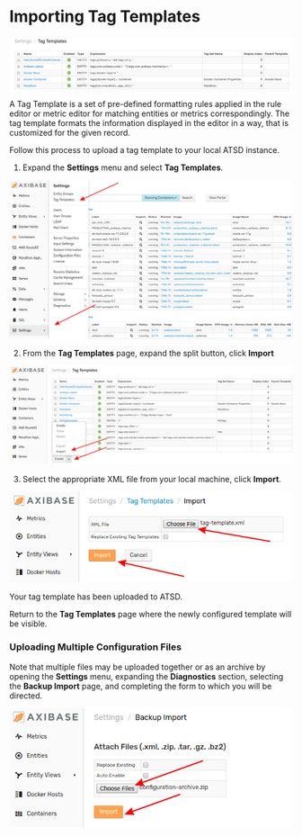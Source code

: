 # Importing Tag Templates

![](images/tag-templates.png)

A Tag Template is a set of pre-defined formatting rules applied in the rule editor or metric editor for matching entities or metrics correspondingly. The tag template formats the information displayed in the editor in a way, that is customized for the given record.

Follow this process to upload a tag template to your local ATSD instance.

1. Expand the **Settings** menu and select **Tag Templates**.

![](images/settings-tag-templates.png)

2. From the **Tag Templates** page, expand the split button, click **Import**

![](images/split-import.png)

3. Select the appropriate XML file from your local machine, click **Import**.

![](images/import-tag-template.png)

Your tag template has been uploaded to ATSD. 

Return to the **Tag Templates** page where the newly configured template will be visible.

### Uploading Multiple Configuration Files

Note that multiple files may be uploaded together or as an archive by opening the **Settings** menu, expanding the **Diagnostics** section, selecting the **Backup Import** page, and completing the form to which you will be directed.

![](images/backup-import.png)
